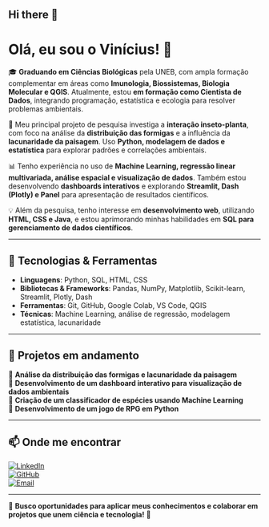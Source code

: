 ## Hi there 👋

# Olá, eu sou o Vinícius! 👋  

🎓 **Graduando em Ciências Biológicas** pela UNEB, com ampla formação complementar em áreas como **Imunologia, Biossistemas, Biologia Molecular e QGIS**. Atualmente, estou **em formação como Cientista de Dados**, integrando programação, estatística e ecologia para resolver problemas ambientais.  

🐜 Meu principal projeto de pesquisa investiga a **interação inseto-planta**, com foco na análise da **distribuição das formigas** e a influência da **lacunaridade da paisagem**. Uso **Python, modelagem de dados e estatística** para explorar padrões e correlações ambientais.  

📊 Tenho experiência no uso de **Machine Learning, regressão linear multivariada, análise espacial e visualização de dados**. Também estou desenvolvendo **dashboards interativos** e explorando **Streamlit, Dash (Plotly) e Panel** para apresentação de resultados científicos.  

💡 Além da pesquisa, tenho interesse em **desenvolvimento web**, utilizando **HTML, CSS e Java**, e estou aprimorando minhas habilidades em **SQL para gerenciamento de dados científicos**.  

---

## 🚀 Tecnologias & Ferramentas  

- **Linguagens**: Python, SQL, HTML, CSS  
- **Bibliotecas & Frameworks**: Pandas, NumPy, Matplotlib, Scikit-learn, Streamlit, Plotly, Dash  
- **Ferramentas**: Git, GitHub, Google Colab, VS Code, QGIS  
- **Técnicas**: Machine Learning, análise de regressão, modelagem estatística, lacunaridade  

---

## 📌 Projetos em andamento  

🔹 **Análise da distribuição das formigas e lacunaridade da paisagem**  
🔹 **Desenvolvimento de um dashboard interativo para visualização de dados ambientais**  
🔹 **Criação de um classificador de espécies usando Machine Learning**  
🔹 **Desenvolvimento de um jogo de RPG em Python**  

---

## 📫 Onde me encontrar  

[![LinkedIn](https://img.shields.io/badge/LinkedIn-Vinícius-blue?style=flat&logo=linkedin)](https://www.linkedin.com/in/viniciuscalisto/)  
[![GitHub](https://img.shields.io/badge/GitHub-Vinícius-black?style=flat&logo=github)]((https://github.com/viniton12))  
[![Email](https://img.shields.io/badge/Email-Contato-red?style=flat&logo=gmail)](viniciuscalisto09@gmail.com)  


---

🔎 **Busco oportunidades para aplicar meus conhecimentos e colaborar em projetos que unem ciência e tecnologia!** 🚀  
